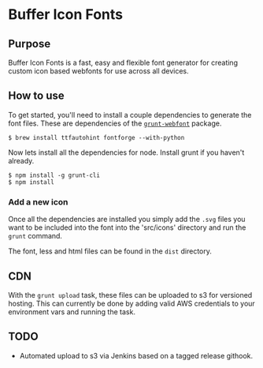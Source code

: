 # Buffer Icon Fonts

## Purpose

Buffer Icon Fonts is a fast, easy and flexible font generator for creating 
custom icon based webfonts for use across all devices.

## How to use

To get started, you'll need to install a couple dependencies to generate the
font files. These are dependencies of the 
[`grunt-webfont`](https://github.com/sapegin/grunt-webfont#installation) package.

```
$ brew install ttfautohint fontforge --with-python
```

Now lets install all the dependencies for node. Install grunt if you haven't 
already.

```
$ npm install -g grunt-cli
$ npm install
```

### Add a new icon

Once all the dependencies are installed you simply add the `.svg` files you want
to be included into the font into the 'src/icons' directory and run the 
`grunt` command.

The font, less and html files can be found in the `dist` directory.

## CDN

With the `grunt upload` task, these files can be uploaded to s3 for versioned hosting.
This can currently be done by adding valid AWS credentials to your environment vars
and running the task.

## TODO

- Automated upload to s3 via Jenkins based on a tagged release githook.
